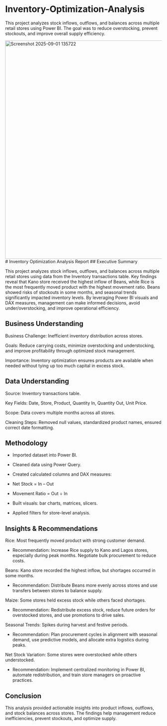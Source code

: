

# Inventory-Optimization-Analysis
This project analyzes stock inflows, outflows, and balances across multiple retail stores using Power BI. The goal was to reduce overstocking, prevent stockouts, and improve overall supply efficiency.


<img width="1236" height="702" alt="Screenshot 2025-09-01 135722" src="https://github.com/user-attachments/assets/5584523c-5fac-4281-aafc-c69873c77dc7" />
# Inventory Optimization Analysis Report
## Executive Summary

This project analyzes stock inflows, outflows, and balances across multiple retail stores using data from the Inventory transactions table. Key findings reveal that Kano store received the highest inflow of Beans, while Rice is the most frequently moved product with the highest movement ratio. Beans showed risks of stockouts in some months, and seasonal trends significantly impacted inventory levels. By leveraging Power BI visuals and DAX measures, management can make informed decisions, avoid under/overstocking, and improve operational efficiency.

## Business Understanding

Business Challenge: Inefficient inventory distribution across stores.

Goals: Reduce carrying costs, minimize overstocking and understocking, and improve profitability through optimized stock management.

Importance: Inventory optimization ensures products are available when needed without tying up too much capital in excess stock.

## Data Understanding

Source: Inventory transactions table.

Key Fields: Date, Store, Product, Quantity In, Quantity Out, Unit Price.

Scope: Data covers multiple months across all stores.

Cleaning Steps: Removed null values, standardized product names, ensured correct date formatting.

## Methodology

* Imported dataset into Power BI.

* Cleaned data using Power Query.

* Created calculated columns and DAX measures:

* Net Stock = In – Out

* Movement Ratio = Out ÷ In

* Built visuals: bar charts, matrices, slicers.

* Applied filters for store-level analysis.

## Insights & Recommendations

Rice: Most frequently moved product with strong customer demand.
* Recommendation: Increase Rice supply to Kano and Lagos stores, especially during peak months. Negotiate bulk procurement to reduce costs.

Beans: Kano store recorded the highest inflow, but shortages occurred in some months.
* Recommendation: Distribute Beans more evenly across stores and use transfers between stores to balance supply.

Maize: Some stores held excess stock while others faced shortages.
* Recommendation: Redistribute excess stock, reduce future orders for overstocked stores, and use promotions to drive sales.

Seasonal Trends: Spikes during harvest and festive periods.
* Recommendation: Plan procurement cycles in alignment with seasonal demand, use predictive models, and allocate extra logistics during peaks.

Net Stock Variation: Some stores were overstocked while others understocked.
* Recommendation: Implement centralized monitoring in Power BI, automate redistribution, and train store managers on proactive practices.

## Conclusion

This analysis provided actionable insights into product inflows, outflows, and stock balances across stores. The findings help management reduce inefficiencies, prevent stockouts, and optimize supply.





